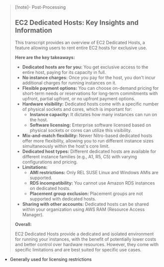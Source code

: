 
>[!note]- Post-Processing
>## EC2 Dedicated Hosts: Key Insights and Information
>
>This transcript provides an overview of EC2 Dedicated Hosts, a feature allowing users to rent entire EC2 hosts for exclusive use.
>
>**Here are the key takeaways:**
>
>* **Dedicated hosts are for you:** You get exclusive access to the entire host, paying for its capacity in full.
>* **No instance charges:**  Once you pay for the host, you don't incur additional charges for running instances on it.
>* **Flexible payment options:** You can choose on-demand pricing for short-term needs or reservations for long-term commitments with upfront, partial upfront, or no upfront payment options.
>* **Hardware visibility:** Dedicated hosts come with a specific number of physical sockets and cores, which is important for:
>    * **Instance capacity:**  It dictates how many instances can run on the host.
>    * **Software licensing:**  Enterprise software licensed based on physical sockets or cores can utilize this visibility.
>* **Mix-and-match flexibility:** Newer Nitro-based dedicated hosts offer more flexibility, allowing you to run different instance sizes simultaneously within the host's core limit.
>* **Dedicated host types:** Different dedicated hosts are available for different instance families (e.g., A1, R5, C5) with varying configurations and pricing. 
>* **Limitations:**
>    * **AMI restrictions:**  Only REL SUSE Linux and Windows AMIs are supported.
>    * **RDS incompatibility:** You cannot use Amazon RDS instances on dedicated hosts.
>    * **Placement group exclusion:** Placement groups are not supported with dedicated hosts.
>* **Sharing with other accounts:** Dedicated hosts can be shared within your organization using AWS RAM (Resource Access Manager).
>
>**Overall:**
>
>EC2 Dedicated Hosts provide a dedicated and isolated environment for running your instances, with the benefit of potentially lower costs and better control over hardware resources. However, they come with specific limitations and are best suited for specific use cases.
>
>
>

- Generally used for licensing restrictions
